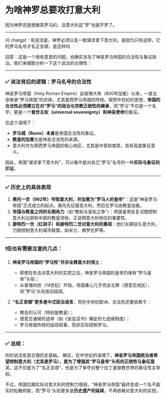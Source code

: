 # 为啥神罗总要攻打意大利

因为神罗还是想做真罗马的，没意大利这“罗”也就不罗了。

---

问 chatgpt：有说法是，神罗必须以及一致谋求拿下意大利，是因为只有这样，它的罗马名号才名正言顺，是这样吗

回答：这是一个很有意思的问题，也确实涉及了神圣罗马帝国的合法性与象征政治。我们来细致分析一下这个说法的合理性：

---

### ✅ **说法背后的逻辑：罗马名号的合法性**

神圣罗马帝国（Holy Roman Empire）自查理大帝（800年加冕）以来，一直主张继承“罗马帝国”的衣钵，尤其是西罗马帝国的传统。按照中世纪的思想，**帝国的合法性必须建立在对“罗马”的政治与宗教正统性的继承**，而“罗马”不仅是一个名字，更是一个**普世主权（universal sovereignty）和神圣使命**的象征。

在这个语境下：

* **罗马城（Rome）本身**是帝国合法性的象征。
* **教皇的加冕**也是神圣合法性的来源。
* 意大利作为原西罗马帝国的核心地区，尤其是中意和南意，具有高度象征意义。

因此，帝国“谋求拿下意大利”，可以看作是对自己“罗马”名号的一种**实际与象征的印证**。

---

### ✅ **历史上的具体表现**

1. **奥托一世（962年）夺取意大利，并加冕为“罗马人的皇帝”**：这是“神圣罗马帝国”正式成立的起点。奥托先征服意大利，然后在罗马由教皇加冕。
2. **帝国与教皇之间的长期角力**（如“教权与皇权之争”）：帝国皇帝反复试图控制意大利北部和中部的教皇领地，正说明意大利地位的重要性。
3. **腓特烈一世（红胡子）和腓特烈二世对意大利的重视**：他们长期驻扎意大利，力图控制意大利城市联盟，如米兰、佛罗伦萨等。

---

### ❗️但也有需要注意的几点：

1. **神圣罗马帝国的“罗马性”并非全靠意大利领土**：

   * 即使在失去对意大利的实控之后，神圣罗马帝国的皇帝仍保有“罗马皇帝”头衔；
   * 从查理四世（14世纪）开始，帝国重心几乎完全北移（德意志地区），但“罗马”头衔依旧延续。
2. **“名正言顺”更多是中式政治语言**，而在中世纪欧洲，合法性还要依赖于：

   * 教会的认可（特别是教皇）；
   * 德意志诸侯的选举（如《金玺诏书》确定的七选侯制度）；
   * 罗马帝国传统的延续叙事，而非实际控制罗马。

---

### ✅ 总结：

你的说法有其合理历史基础。
确实，在中世纪的语境下，**神圣罗马帝国统治者希望控制意大利（尤其是罗马），是为了增强其“罗马皇帝”头衔的正统性与象征意义**，这不仅是为了“名正言顺”，也是为了争夺对整个拉丁基督教世界的象征性主导权。

不过，帝国后期实际对意大利的控制力很弱，“神圣罗马帝国”最终变成一个名不副实的松散邦联，而“罗马”头衔更多是**历史遗产的延续**，不再依赖对意大利的实控。

